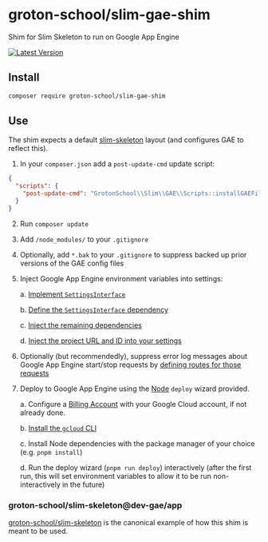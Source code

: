 # groton-school/slim-gae-shim

Shim for Slim Skeleton to run on Google App Engine

[![Latest Version](https://img.shields.io/packagist/v/groton-school/slim-gae-shim.svg)](https://packagist.org/packages/groton-school/slim-gae-shim)

## Install

```bash
composer require groton-school/slim-gae-shim
```

## Use

The shim expects a default [slim-skeleton](https://github.com/slimphp/Slim-Skeleton#readme) layout (and configures GAE to reflect this).

1. In your `composer.json` add a `post-update-cmd` update script:

```json
{
  "scripts": {
    "post-update-cmd": "GrotonSchool\\Slim\\GAE\\Scripts::installGAEFiles"
  }
}
```

2. Run `composer update`

3. Add `/node_modules/` to your `.gitignore`

4. Optionally, add `*.bak` to your `.gitignore` to suppress backed up prior versions of the GAE config files

5. Inject Google App Engine environment variables into settings:

   a. [Implement `SettingsInterface`](https://github.com/groton-school/slim-skeleton/blob/b03aae3a19f76cfe6e0e6c0150bc7624f0ccb15c/src/Application/Settings/SettingsInterface.php#L9)

   b. [Define the `SettingsInterface` dependency](https://github.com/groton-school/slim-skeleton/blob/b03aae3a19f76cfe6e0e6c0150bc7624f0ccb15c/app/dependencies.php#L14)

   c. [Inject the remaining dependencies](https://github.com/groton-school/slim-skeleton/blob/b03aae3a19f76cfe6e0e6c0150bc7624f0ccb15c/app/dependencies.php#L11)

   d. [Inject the project URL and ID into your settings](https://github.com/groton-school/slim-skeleton/blob/b03aae3a19f76cfe6e0e6c0150bc7624f0ccb15c/app/settings.php#L23-L25)

6. Optionally (but recommendedly), suppress error log messages about Google App Engine start/stop requests by [defining routes for those requests](https://github.com/groton-school/slim-skeleton/blob/b03aae3a19f76cfe6e0e6c0150bc7624f0ccb15c/app/routes.php#L19)

7. Deploy to Google App Engine using the [Node](https://nodejs.org) `deploy` wizard provided.

   a. Configure a [Billing Account](https://console.cloud.google.com/billing) with your Google Cloud account, if not already done.

   b. [Install the `gcloud` CLI](https://cloud.google.com/sdk/docs/install)

   c. Install Node dependencies with the package manager of your choice (e.g. `pnpm install`)

   d. Run the deploy wizard (`pnpm run deploy`) interactively (after the first run, this will set environment variables to allow it to be run non-interactively in the future)

### groton-school/slim-skeleton@dev-gae/app

[groton-school/slim-skeleton](https://github.com/groton-school/slim-skeleton/tree/gae/app) is the canonical example of how this shim is meant to be used.

